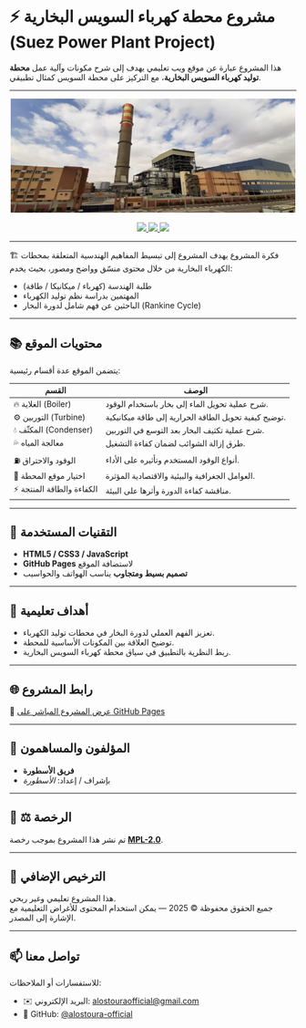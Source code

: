 # ⚡ مشروع محطة كهرباء السويس البخارية (Suez Power Plant Project)

هذا المشروع عبارة عن موقع ويب تعليمي يهدف إلى شرح مكونات وآلية عمل **محطة توليد كهرباء السويس البخارية**، مع التركيز على محطة السويس كمثال تطبيقي.

---
<p align="center">
  <img src="assets/البخارية.jpg" alt="صورة لمحطة كهرباء السويس البخارية" width="500" height="200">
</p>


<p align="center">
  <a href="https://alostoura-official.github.io/Project-Suez-Power-Plant-Al-Bukhari/">
    <img src="https://img.shields.io/badge/View%20Website-Live-green?style=flat-square&logo=githubpages">
  </a>
  <a href="LICENSE">
    <img src="https://img.shields.io/badge/License-MPL--2.0-blue.svg?style=flat-square">
  </a>
  <img src="https://img.shields.io/badge/Status-Educational%20Project-orange?style=flat-square">
</p>


---



🏗️ فكرة المشروع
يهدف المشروع إلى تبسيط المفاهيم الهندسية المتعلقة بمحطات الكهرباء البخارية من خلال محتوى منسّق وواضح ومصور، بحيث يخدم:
- طلبة الهندسة (كهرباء / ميكانيكا / طاقة)
- المهتمين بدراسة نظم توليد الكهرباء
- الباحثين عن فهم شامل لدورة البخار (Rankine Cycle)

---

## 📚 محتويات الموقع
يتضمن الموقع عدة أقسام رئيسية:

| القسم | الوصف |
|-------|-------|
| 🔥 الغلاية (Boiler) | شرح عملية تحويل الماء إلى بخار باستخدام الوقود. |
| ⚙️ التوربين (Turbine) | توضيح كيفية تحويل الطاقة الحرارية إلى طاقة ميكانيكية. |
| 💧 المكثّف (Condenser) | شرح عملية تكثيف البخار بعد التوسع في التوربين. |
| 💦 معالجة المياه | طرق إزالة الشوائب لضمان كفاءة التشغيل. |
| ⛽ الوقود والاحتراق | أنواع الوقود المستخدم وتأثيره على الأداء. |
| 📍 اختيار موقع المحطة | العوامل الجغرافية والبيئية والاقتصادية المؤثرة. |
| ⚡ الكفاءة والطاقة المنتجة | مناقشة كفاءة الدورة وأثرها على البيئة. |

---

## 🧩 التقنيات المستخدمة
- **HTML5 / CSS3 / JavaScript**
- **GitHub Pages** لاستضافة الموقع
- **تصميم بسيط ومتجاوب** يناسب الهواتف والحواسيب

---

## 🧠 أهداف تعليمية
- تعزيز الفهم العملي لدورة البخار في محطات توليد الكهرباء.  
- توضيح العلاقة بين المكونات الأساسية للمحطة.  
- ربط النظرية بالتطبيق في سياق محطة كهرباء السويس البخارية.

---

## 🌐 رابط المشروع
🔗 [عرض المشروع المباشر على GitHub Pages](https://alostoura-official.github.io/Project-Suez-Power-Plant-Al-Bukhari/)

---

## 👥 المؤلفون والمساهمون
- **فريق الأسطورة**  
- بإشراف / إعداد: *الأسطورة*

---

## 📝 ⚖️ الرخصة
تم نشر هذا المشروع بموجب رخصة **[MPL-2.0](LICENSE)**.

---

## 📄 الترخيص الإضافي
هذا المشروع تعليمي وغير ربحي.  
جميع الحقوق محفوظة © 2025 — يمكن استخدام المحتوى للأغراض التعليمية مع الإشارة إلى المصدر.

---

## 📫 تواصل معنا
للاستفسارات أو الملاحظات:
- ✉️ البريد الإلكتروني: [alostouraofficial@gmail.com](mailto:alostouraofficial@gmail.com)
- 💬 GitHub: [@alostoura-official](https://github.com/alostoura-official)
